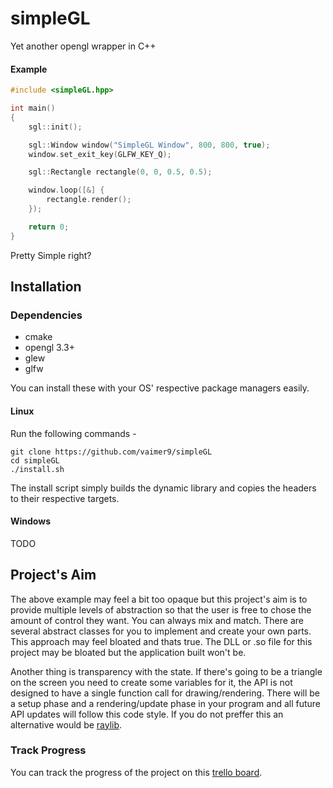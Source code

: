 # simpleGL
Yet another opengl wrapper in C++

#### Example
```c++
#include <simpleGL.hpp>

int main()
{
    sgl::init();

    sgl::Window window("SimpleGL Window", 800, 800, true);
    window.set_exit_key(GLFW_KEY_Q);

    sgl::Rectangle rectangle(0, 0, 0.5, 0.5);

    window.loop([&] {
        rectangle.render();
    });

    return 0;
}
```
Pretty Simple right?

## Installation

### Dependencies

- cmake
- opengl 3.3+
- glew
- glfw

You can install these with your OS' respective package managers easily.

#### Linux
Run the following commands -
```
git clone https://github.com/vaimer9/simpleGL
cd simpleGL
./install.sh
```
The install script simply builds the dynamic library and copies the headers to their respective
targets.
#### Windows
TODO

## Project's Aim
The above example may feel a bit too opaque but this project's aim is to provide multiple levels of abstraction so that the user is free to chose the amount of control they want. You can always mix and match. There are several abstract classes for you to implement and create your own parts. This approach may feel bloated and thats true. The DLL or .so file for this project may be bloated but the application built won't be.

Another thing is transparency with the state. If there's going to be a triangle on the screen you need to create some variables for it, the API is not designed to have a single function call for drawing/rendering. There will be a setup phase and a rendering/update phase in your program and all future API updates will follow this code style. If you do not preffer this an alternative would be [raylib](https://github.com/raysan5/raylib).

### Track Progress
You can track the progress of the project on this [trello board](https://trello.com/b/dqzaBc15/graphic#). 

